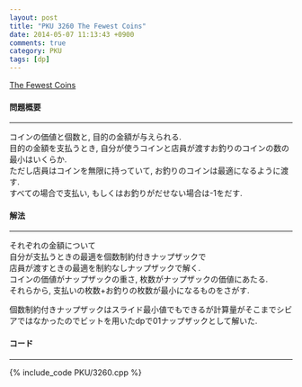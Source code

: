 ```yaml
---
layout: post
title: "PKU 3260 The Fewest Coins"
date: 2014-05-07 11:13:43 +0900
comments: true
category: PKU
tags: [dp]
---
```


[The Fewest Coins](http://poj.org/problem?id=3260)

#### 問題概要

****

コインの価値と個数と, 目的の金額が与えられる.  
目的の金額を支払うとき, 自分が使うコインと店員が渡すお釣りのコインの数の最小はいくらか.  
ただし店員はコインを無限に持っていて, お釣りのコインは最適になるように渡す.  
すべての場合で支払い, もしくはお釣りがだせない場合は-1をだす.  

#### 解法

****

それぞれの金額について  
自分が支払うときの最適を個数制約付きナップザックで  
店員が渡すときの最適を制約なしナップザックで解く.  
コインの価値がナップザックの重さ, 枚数がナップザックの価値にあたる.  
それらから, 支払いの枚数+お釣りの枚数が最小になるものをさがす.  
  
個数制約付きナップザックはスライド最小値でもできるが計算量がそこまでシビアではなかったのでビットを用いたdpで01ナップザックとして解いた.  


#### コード

****

{% include_code PKU/3260.cpp %}

